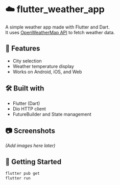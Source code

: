# ☁️ flutter_weather_app

A simple weather app made with Flutter and Dart.  
It uses [OpenWeatherMap API](https://openweathermap.org/) to fetch weather data.

## 🔧 Features
- City selection
- Weather temperature display
- Works on Android, iOS, and Web

## 🛠️ Built with
- Flutter (Dart)
- Dio HTTP client
- FutureBuilder and State management

## 📷 Screenshots
*(Add images here later)*

## 🚀 Getting Started
```bash
flutter pub get
flutter run
